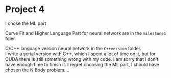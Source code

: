 # Project 4
I chose the ML part

Curve Fit and Higher Language Part for neural network are in the ```milestone1``` foler.

C/C++ language version neural network in the ```C++version``` folder. <br>
I write a serial version with C++, which I spent a lot of time on it, but for CUDA there is still something wrong with my code. I am sorry that I don't have enough time to finish it. I regret choosing the ML part, I should have chosen the N Body problem....

